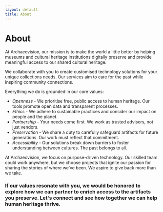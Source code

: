 ```yaml
---
layout: default
title: About
---
```

# About
At Archaeovision, our mission is to make the world a little better by helping museums and cultural heritage institutions digitally preserve and provide meaningful access to our shared cultural heritage.

We collaborate with you to create customised technology solutions for your unique collections needs. Our services aim to care for the past while inspiring community connections.

Everything we do is grounded in our core values:
- _Openness_ - We prioritise free, public access to human heritage. Our tools promote open data and transparent processes.
- _Ethics_ - We adhere to sustainable practices and consider our impact on people and the planet.
- _Partnership_ - Your needs come first. We work as trusted advisors, not just vendors.
- _Preservation_ - We share a duty to carefully safeguard artifacts for future generations. Our work must reflect that commitment.
- _Accessibility_ - Our solutions break down barriers to foster understanding between cultures. The past belongs to all.

At Archaeovision, we focus on purpose-driven technology. Our skilled team could work anywhere, but we choose projects that ignite our passion for sharing the stories of where we’ve been. We aspire to give back more than we take.

<h3>If our values resonate with you, we would be honored to explore how we can partner to enrich access to the artifacts you preserve. Let's connect and see how together we can help human heritage thrive.</h3>
